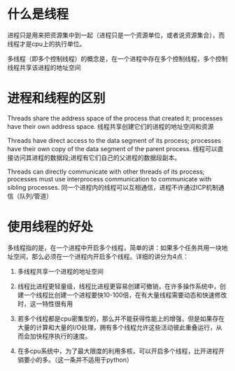 # 什么是线程
进程只是用来把资源集中到一起（进程只是一个资源单位，或者说资源集合），而线程才是cpu上的执行单位。

多线程（即多个控制线程）的概念是，在一个进程中存在多个控制线程，多个控制线程共享该进程的地址空间
# 进程和线程的区别
Threads share the address space of the process that created it; processes have their own address space.
线程共享创建它们的进程的地址空间和资源

Threads have direct access to the data segment of its process; processes have their own copy of the data segment of the parent process.
线程可以直接访问其进程的数据段;进程有它们自己的父进程的数据段副本。

Threads can directly communicate with other threads of its process; processes must use interprocess communication to communicate with sibling processes.
同一个进程内的线程可以互相通信，进程不许通过ICP机制通信（队列/管道）
# 使用线程的好处
多线程指的是，在一个进程中开启多个线程，简单的讲：如果多个任务共用一块地址空间，那么必须在一个进程内开启多个线程。详细的讲分为4点：

1. 多线程共享一个进程的地址空间

2. 线程比进程更轻量级，线程比进程更容易创建可撤销，在许多操作系统中，创建一个线程比创建一个进程要快10-100倍，在有大量线程需要动态和快速修改时，这一特性很有用

3. 若多个线程都是cpu密集型的，那么并不能获得性能上的增强，但是如果存在大量的计算和大量的I/O处理，拥有多个线程允许这些活动彼此重叠运行，从而会加快程序执行的速度。

4. 在多cpu系统中，为了最大限度的利用多核，可以开启多个线程，比开进程开销要小的多。（这一条并不适用于python）
